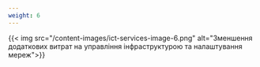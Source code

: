 ```yaml
---
weight: 6
---
```

{{< img src="/content-images/ict-services-image-6.png" alt="Зменшення додаткових витрат на управління інфраструктурою та налаштування мереж">}}